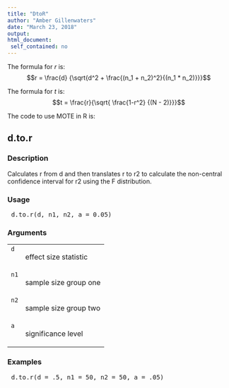 ```yaml
---
title: "DtoR"
author: "Amber Gillenwaters"
date: "March 23, 2018"
output: 
html_document:
 self_contained: no
---
```

The formula for *r* is: $$r = \frac{d} {\sqrt{d^2 + \frac{(n_1 + n_2)^2}{(n_1 * n_2)}}}$$

The formula for *t* is: $$t = \frac{r}{\sqrt{ \frac{1-r^2} {(N - 2)}}}$$

The code to use MOTE in R is: 
 

 
<h2>d.to.r</h2>  <h3>Description</h3>  <p>Calculates r from d and then translates r to r2 to calculate the non-central confidence interval for r2 using the F distribution. </p>   <h3>Usage</h3>  <pre> d.to.r(d, n1, n2, a = 0.05) </pre>   <h3>Arguments</h3>  <table summary="R argblock"> <tr valign="top"><td><code>d</code></td> <td> <p>effect size statistic</p> </td></tr> <tr valign="top"><td><code>n1</code></td> <td> <p>sample size group one</p> </td></tr> <tr valign="top"><td><code>n2</code></td> <td> <p>sample size group two</p> </td></tr> <tr valign="top"><td><code>a</code></td> <td> <p>significance level</p> </td></tr> </table>   <h3>Examples</h3>  <pre> d.to.r(d = .5, n1 = 50, n2 = 50, a = .05) </pre>   </body></html> 
